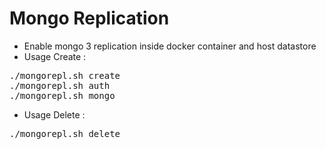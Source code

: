 # Mongo Replication
- Enable mongo 3 replication inside docker container and host datastore 
- Usage Create :
<pre>./mongorepl.sh create
./mongorepl.sh auth
./mongorepl.sh mongo <address></pre>
- Usage Delete :
<pre>./mongorepl.sh delete</pre>
